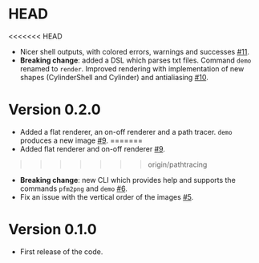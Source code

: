 # HEAD

<<<<<<< HEAD
-   Nicer shell outputs, with colored errors, warnings and successes [#11](https://github.com/ChiccoDorato/RayCharles/pull/11).
-   **Breaking change**: added a DSL which parses txt files. Command `demo` renamed to `render`. Improved rendering with implementation of new shapes (CylinderShell and Cylinder) and antialiasing [#10](https://github.com/ChiccoDorato/RayCharles/pull/10).

# Version 0.2.0

-   Added a flat renderer, an on-off renderer and a path tracer. `demo` produces a new image [#9](https://github.com/ChiccoDorato/RayCharles/pull/9). 
=======
-   Added flat renderer and on-off renderer [#9](https://github.com/ChiccoDorato/RayCharles/pull/9). 
>>>>>>> origin/pathtracing
-   **Breaking change**: new CLI which provides help and supports the commands `pfm2png` and `demo` [#6](https://github.com/ChiccoDorato/RayCharles/pull/6).
-   Fix an issue with the vertical order of the images [#5](https://github.com/ChiccoDorato/RayCharles/pull/5).

# Version 0.1.0

-   First release of the code.
